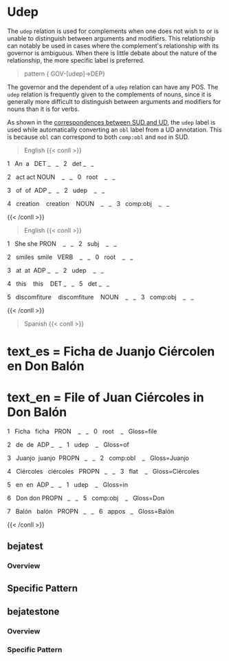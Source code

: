 # Udep

The `udep` relation is used for complements when one does not wish to or is unable to distinguish between arguments and modifiers. This relationship can notably be used in cases where the complement's relationship with its governor is ambiguous. When there is little debate about the nature of the relationship, the more specific label is preferred.


>pattern { GOV-[udep]->DEP} 

The governor and the dependent of a `udep` relation can have any POS. The `udep` relation is frequently given to the complements of nouns, since it is generally more difficult to distinguish between arguments and modifiers for nouns than it is for verbs.

  

As shown in the [correspondences between SUD and UD](../../../../_index.md#correspondences-between-ud-and-sud), the `udep` label is used while automatically converting an `obl` label from a UD annotation. This is because `obl` can correspond to both `comp:obl` and `mod` in SUD.

  
> English
{{< conll >}}

1   An  a   DET _   _   2   det _   _

2   act act NOUN    _   _   0   root    _   _

3   of  of  ADP _   _   2   udep    _   _

4   creation    creation    NOUN    _   _   3   comp:obj    _   _

{{< /conll >}}

  
> English
{{< conll >}}

1   She she PRON    _   _   2   subj    _   _

2   smiles  smile   VERB    _   _   0   root    _   _

3   at  at  ADP _   _   2   udep    _   _

4   this    this    DET _   _   5   det _   _

5   discomfiture    discomfiture    NOUN    _   _   3   comp:obj    _   _

{{< /conll >}}

  

> Spanish
{{< conll >}}

# text_es = Ficha de Juanjo Ciércolen en Don Balón

# text_en = File of Juan Ciércoles in Don Balón
1   Ficha   ficha   PRON    _   _   0   root    _   Gloss=file

2   de  de  ADP _   _   1   udep    _   Gloss=of

3   Juanjo  juanjo  PROPN   _   _   2   comp:obl    _   Gloss=Juanjo

4   Ciércoles   ciércoles   PROPN   _   _   3   flat    _   Gloss=Ciércoles

5   en  en  ADP _   _   1   udep    _   Gloss=in

6   Don don PROPN   _   _   5   comp:obj    _   Gloss=Don

7   Balón   balón   PROPN   _   _   6   appos   _   Gloss=Balón

{{< /conll >}}

## bejatest

### Overview

## Specific Pattern




## bejatestone

### Overview

### Specific Pattern


